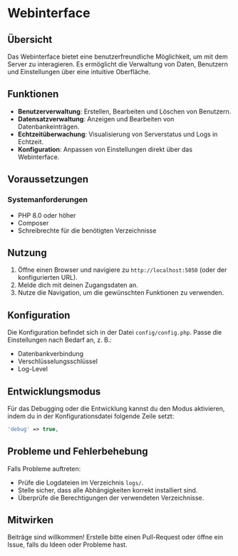# Webinterface

## Übersicht
Das Webinterface bietet eine benutzerfreundliche Möglichkeit, um mit dem Server zu interagieren. Es ermöglicht die Verwaltung von Daten, Benutzern und Einstellungen über eine intuitive Oberfläche.

## Funktionen
- **Benutzerverwaltung**: Erstellen, Bearbeiten und Löschen von Benutzern.
- **Datensatzverwaltung**: Anzeigen und Bearbeiten von Datenbankeinträgen.
- **Echtzeitüberwachung**: Visualisierung von Serverstatus und Logs in Echtzeit.
- **Konfiguration**: Anpassen von Einstellungen direkt über das Webinterface.

## Voraussetzungen
### Systemanforderungen
- PHP 8.0 oder höher
- Composer
- Schreibrechte für die benötigten Verzeichnisse

## Nutzung
1. Öffne einen Browser und navigiere zu `http://localhost:5050` (oder der konfigurierten URL).
2. Melde dich mit deinen Zugangsdaten an.
3. Nutze die Navigation, um die gewünschten Funktionen zu verwenden.

## Konfiguration
Die Konfiguration befindet sich in der Datei `config/config.php`. Passe die Einstellungen nach Bedarf an, z. B.:
- Datenbankverbindung
- Verschlüsselungsschlüssel
- Log-Level

## Entwicklungsmodus
Für das Debugging oder die Entwicklung kannst du den Modus aktivieren, indem du in der Konfigurationsdatei folgende Zeile setzt:
```php
'debug' => true,
```

## Probleme und Fehlerbehebung
Falls Probleme auftreten:
- Prüfe die Logdateien im Verzeichnis `logs/`.
- Stelle sicher, dass alle Abhängigkeiten korrekt installiert sind.
- Überprüfe die Berechtigungen der verwendeten Verzeichnisse.

## Mitwirken
Beiträge sind willkommen! Erstelle bitte einen Pull-Request oder öffne ein Issue, falls du Ideen oder Probleme hast.

